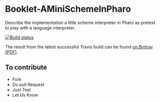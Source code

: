 # Booklet-AMiniSchemeInPharo
Describe the implementation  a little scheme interpreter in Pharo as pretext to play with a language interpreter.

[![Build status][badge]][travis]

[travis]: https://travis-ci.org/SquareBracketAssociates/Booklet-AMiniSchemeInPharo
[badge]: https://travis-ci.org/SquareBracketAssociates/Booklet-AMiniSchemeInPharo.svg?branch=master

The result from the latest successful Travis build can be found [on Bintray (PDF)](https://bintray.com/squarebracketassociates/wip/download_file?file_path=minischemebook-wip.pdf).

## To contribute

- Fork
- Do pull Request
- Just Test
- Let Us Know


